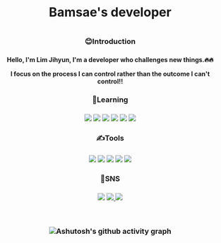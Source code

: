 <!-- ![header](https://capsule-render.vercel.app/api?type=waving&color=timeGradient&height=200&section=header&text=🤞&fontSize=60&fontColor=white) -->
<div align="center">
  <h1>Bamsae's developer<h1>
  <h3>😊Introduction <h3> 
<h4>Hello, I'm Lim Jihyun, I'm a developer who challenges new things.🔥🔥
  
  I focus on the process I can control rather than the outcome I can't control!!<h4>
  <h3>🌱Learning <h3> 
<img src="https://img.shields.io/badge/Java-007396?style=flat-square&logo=Java&logoColor=white"/> <img src="https://img.shields.io/badge/JavaScript-F7DF1E?style=flat-square&logo=JavaScript&logoColor=white"/>  <img  src="https://img.shields.io/badge/C-A8B9CC?style=flat-square&logo=C&logoColor=white"/> <img  src="https://img.shields.io/badge/HTML-302683?style=flat-square&logo=HTML&logoColor=white"/>  <img src="https://img.shields.io/badge/C++-00599C?style=flat-square&logo=C++&logoColor=white"/> <img src="https://img.shields.io/badge/PHP-777BB4?style=flat-square&logo=PHP&logoColor=white"/>
<br>
 <h3>✍Tools<h3>
<img  src="https://img.shields.io/badge/Visual Studio-C2D91?style=flat-square&logo=Visual Studio&logoColor=white"/>  <img  src="https://img.shields.io/badge/Visual Studio Code-007ACC?style=flat-square&logo=Visual Studio Code&logoColor=white"/>  <img  src="https://img.shields.io/badge/Eclipse IDE-2C2255?style=flat-square&logo=Eclipse IDE&logoColor=white"/>  <img  src="https://img.shields.io/badge/Notion-000000?style=flat-square&logo=Notion&logoColor=white"/>  <img  src="https://img.shields.io/badge/GitHub-181717?style=flat-square&logo=GitHub&logoColor=white"/>
 <br>
  <h3>💫SNS<h3>
 <img  src="https://img.shields.io/badge/Discord-5865F2?style=flat-square&logo=Discord&logoColor=white"/> <a href="https://rei050r.tistory.com/"><img src="https://img.shields.io/badge/Tistory-000000?style=flat-square&logo=Tistory&logoColor==white&link=https://rei050r.tistory.com/"/><a href="https://www.instagram.com/rei050r/"> <img src="https://img.shields.io/badge/Instagram-E4405F?style=flat-square&logo=Instagram&logoColor==white&link=https://rei050r.tistory.com/"/></a>
<br>
<br><br>

<!-- [![Top Langs](https://github-readme-stats.vercel.app/api/top-langs/?username=mic050r&layout=compact)](https://github.com/anuraghazra/github-readme-stats)
![Anurag's GitHub stats](https://github-readme-stats.vercel.app/api?username=mic050r&show_icons=true&theme=radical)   -->
![Ashutosh's github activity graph](https://github-readme-activity-graph.cyclic.app/graph?username=mic050r&theme=dracula)
    
    
</div>
    
<!-- ![Footer](https://capsule-render.vercel.app/api?type=waving&color=timeGradient&height=200&section=footer) -->

